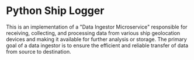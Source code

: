 # Python Ship Logger

This is an implementation of a "Data Ingestor Microservice" responsible for receiving, collecting, and processing data from various ship geolocation devices and making it available for further analysis or storage. The primary goal of a data ingestor is to ensure the efficient and reliable transfer of data from source to destination.

